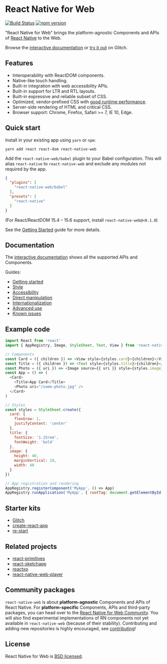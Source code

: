 # React Native for Web

[![Build Status][travis-image]][travis-url]
[![npm version][npm-image]][npm-url]

"React Native for Web" brings the platform-agnostic Components and APIs of
[React Native][react-native-url] to the Web.

Browse the [interactive
documentation](https://necolas.github.io/react-native-web/storybook/) or [try
it out](https://glitch.com/edit/#!/react-native-web-playground) on Glitch.

## Features

* Interoperability with ReactDOM components.
* Native-like touch handling.
* Built-in integration with web accessibility APIs.
* Built-in support for LTR and RTL layouts.
* Built-in expressive and reliable subset of CSS.
* Optimized, vendor-prefixed CSS with [good runtime performance](benchmarks/README.md).
* Server-side rendering of HTML and critical CSS.
* Browser support: Chrome, Firefox, Safari >= 7, IE 10, Edge.

## Quick start

Install in your existing app using `yarn` or `npm`:

```
yarn add react react-dom react-native-web
```

Add the `react-native-web/babel` plugin to your Babel configuration. This will
alias `react-native` to `react-native-web` and exclude any modules not required
by the app.

```json
{
  "plugins": [
    "react-native-web/babel"
  ],
  "presets": [
    "react-native"
  ]
}
```

(For React/ReactDOM 15.4 – 15.6 support, install `react-native-web@<0.1.0`)

See the [Getting Started](docs/guides/getting-started.md) guide for more details.

## Documentation

The [interactive
documentation](https://necolas.github.io/react-native-web/storybook/) shows all
the supported APIs and Components.

Guides:

* [Getting started](docs/guides/getting-started.md)
* [Style](docs/guides/style.md)
* [Accessibility](docs/guides/accessibility.md)
* [Direct manipulation](docs/guides/direct-manipulation.md)
* [Internationalization](docs/guides/internationalization.md)
* [Advanced use](docs/guides/advanced.md)
* [Known issues](docs/guides/known-issues.md)

## Example code

```js
import React from 'react'
import { AppRegistry, Image, StyleSheet, Text, View } from 'react-native'

// Components
const Card = ({ children }) => <View style={styles.card}>{children}</View>
const Title = ({ children }) => <Text style={styles.title}>{children}</Text>
const Photo = ({ uri }) => <Image source={{ uri }} style={styles.image} />
const App = () => (
  <Card>
    <Title>App Card</Title>
    <Photo uri="/some-photo.jpg" />
  </Card>
)

// Styles
const styles = StyleSheet.create({
  card: {
    flexGrow: 1,
    justifyContent: 'center'
  },
  title: {
    fontSize: '1.25rem',
    fontWeight: 'bold'
  },
  image: {
    height: 40,
    marginVertical: 10,
    width: 40
  }
})

// App registration and rendering
AppRegistry.registerComponent('MyApp', () => App)
AppRegistry.runApplication('MyApp', { rootTag: document.getElementById('react-root') })
```

## Starter kits

* [Glitch](https://glitch.com/edit/#!/react-native-web-playground)
* [create-react-app](https://github.com/facebookincubator/create-react-app)
* [re-start](https://github.com/react-everywhere/re-start)

## Related projects

* [react-primitives](https://github.com/lelandrichardson/react-primitives/)
* [react-sketchapp](https://github.com/airbnb/react-sketchapp)
* [reactxp](https://github.com/microsoft/reactxp)
* [react-native-web-player](https://github.com/dabbott/react-native-web-player)

## Community packages

`react-native-web` is about **platform-agnostic** Components and APIs of React Native. For **platform-specific** Components, APIs and third-party packages, you can head over to the [React Native for Web Community](https://github.com/react-native-web-community). You will also find experimental implementations of RN components not yet available in `react-native-web` (because of their stability). Contributing and adding new repositories is highly encouraged, see [contributing](https://github.com/react-native-web-community/contributing)!

## License

React Native for Web is [BSD licensed](LICENSE).

[npm-image]: https://badge.fury.io/js/react-native-web.svg
[npm-url]: https://npmjs.org/package/react-native-web
[react-native-url]: https://facebook.github.io/react-native/
[travis-image]: https://travis-ci.org/necolas/react-native-web.svg?branch=master
[travis-url]: https://travis-ci.org/necolas/react-native-web
